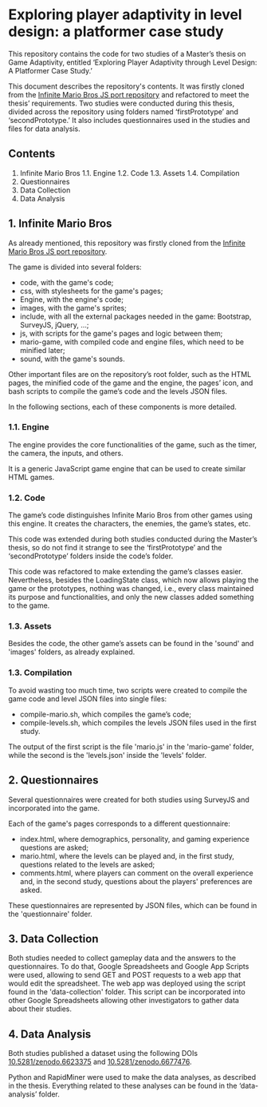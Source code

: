 # Exploring player adaptivity in level design: a platformer case study

This repository contains the code for two studies of a Master’s thesis on Game Adaptivity, entitled ‘Exploring Player Adaptivity through Level Design: A Platformer Case Study.’

This document describes the repository's contents. It was firstly cloned from the [Infinite Mario Bros JS port repository](https://github.com/OpenHTML5Games/games-mirror/tree/gh-pages/dist/mariohtml5) and refactored to meet the thesis’ requirements. 
Two studies were conducted during this thesis, divided across the repository using folders named ‘firstPrototype’ and ‘secondPrototype.’
It also includes questionnaires used in the studies and files for data analysis.


## Contents

1. Infinite Mario Bros
   1.1. Engine
   1.2. Code
   1.3. Assets
   1.4. Compilation
2. Questionnaires
3. Data Collection
4. Data Analysis

## 1. Infinite Mario Bros

As already mentioned, this repository was firstly cloned from the [Infinite Mario Bros JS port repository](https://github.com/OpenHTML5Games/games-mirror/tree/gh-pages/dist/mariohtml5). 

The game is divided into several folders:
- code, with the game's code;
- css, with stylesheets for the game's pages;
- Engine, with the engine's code;
- images, with the game's sprites;
- include, with all the external packages needed in the game: Bootstrap, SurveyJS, jQuery, ...;
- js, with scripts for the game's pages and logic between them;
- mario-game, with compiled code and engine files, which need to be minified later;
- sound, with the game's sounds.

Other important files are on the repository’s root folder, such as the HTML pages, the minified code of the game and the engine, the pages’ icon, and bash scripts to compile the game’s code and the levels JSON files.

In the following sections, each of these components is more detailed.

### 1.1. Engine

The engine provides the core functionalities of the game, such as the timer, the camera, the inputs, and others.

It is a generic JavaScript game engine that can be used to create similar HTML games. 

### 1.2. Code

The game’s code distinguishes Infinite Mario Bros from other games using this engine. It creates the characters, the enemies, the game’s states, etc.

This code was extended during both studies conducted during the Master’s thesis, so do not find it strange to see the ‘firstPrototype’ and the ‘secondPrototype’ folders inside the code’s folder.

This code was refactored to make extending the game’s classes easier. Nevertheless, besides the LoadingState class, which now allows playing the game or the prototypes, nothing was changed, i.e., every class maintained its purpose and functionalities, and only the new classes added something to the game.

### 1.3. Assets

Besides the code, the other game’s assets can be found in the 'sound' and 'images' folders, as already explained.

### 1.3. Compilation

To avoid wasting too much time, two scripts were created to compile the game code and level JSON files into single files:
- compile-mario.sh, which compiles the game’s code;
- compile-levels.sh, which compiles the levels JSON files used in the first study.

The output of the first script is the file 'mario.js' in the 'mario-game' folder, while the second is the 'levels.json' inside the 'levels' folder.

## 2. Questionnaires

Several questionnaires were created for both studies using SurveyJS and incorporated into the game.

Each of the game's pages corresponds to a different questionnaire:
- index.html, where demographics, personality, and gaming experience questions are asked;
- mario.html, where the levels can be played and, in the first study, questions related to the levels are asked;
- comments.html, where players can comment on the overall experience and, in the second study, questions about the players' preferences are asked.

These questionnaires are represented by JSON files, which can be found in the 'questionnaire' folder.

## 3. Data Collection

Both studies needed to collect gameplay data and the answers to the questionnaires. To do that, Google Spreadsheets and Google App Scripts were used, allowing to send GET and POST requests to a web app that would edit the spreadsheet. The web app was deployed using the script found in the 'data-collection' folder. This script can be incorporated into other Google Spreadsheets allowing other investigators to gather data about their studies.

## 4. Data Analysis

Both studies published a dataset using the following DOIs [10.5281/zenodo.6623375](https://doi.org/10.5281/zenodo.6623375) and [10.5281/zenodo.6677476](https://doi.org/10.5281/zenodo.6677476).

Python and RapidMiner were used to make the data analyses, as described in the thesis. Everything related to these analyses can be found in the ‘data-analysis’ folder.
